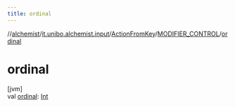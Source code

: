 ```yaml
---
title: ordinal
---
```

//[alchemist](../../../../index.html)/[it.unibo.alchemist.input](../../index.html)/[ActionFromKey](../index.html)/[MODIFIER_CONTROL](index.html)/[ordinal](ordinal.html)



# ordinal



[jvm]\
val [ordinal](ordinal.html): [Int](https://kotlinlang.org/api/latest/jvm/stdlib/kotlin/-int/index.html)




